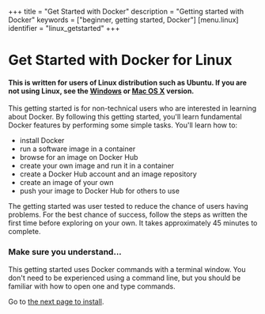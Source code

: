 +++
title = "Get Started with Docker"
description = "Getting started with Docker"
keywords = ["beginner, getting started, Docker"]
[menu.linux]
identifier = "linux_getstarted"
+++

# Get Started with Docker for Linux

#### **This is written for users of Linux distribution such as Ubuntu. If you are not using Linux, see the [Windows](/windows/started) or [Mac OS X](/mac/started) version.**

This getting started is for non-technical users who are interested in learning about Docker. By following this getting started, you'll learn fundamental Docker features by performing some simple tasks. You'll learn how to:

* install Docker
* run a software image in a container
* browse for an image on Docker Hub
* create your own image and run it in a container
* create a Docker Hub account and an image repository
* create an image of your own
* push your image to Docker Hub for others to use

The getting started was user tested to reduce the chance of users having problems. For the best chance of success, follow the steps as written the first time before exploring on your own. It takes approximately 45 minutes to complete.


### Make sure you understand...

This getting started uses Docker commands with a terminal window. You don't need
to be experienced using a command line, but you should be familiar with how to
open one and type commands.

Go to [the next page to install](/linux/step_one).


&nbsp;